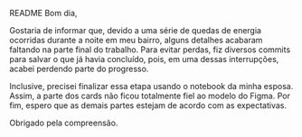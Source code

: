 README
Bom dia,

Gostaria de informar que, devido a uma série de quedas de energia ocorridas durante a noite em meu bairro, alguns detalhes acabaram faltando na parte final do trabalho. Para evitar perdas, fiz diversos commits para salvar o que já havia concluído, pois, em uma dessas interrupções, acabei perdendo parte do progresso.

Inclusive, precisei finalizar essa etapa usando o notebook da minha esposa. Assim, a parte dos cards não ficou totalmente fiel ao modelo do Figma. Por fim, espero que as demais partes estejam de acordo com as expectativas.

Obrigado pela compreensão.
